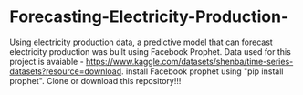 # Forecasting-Electricity-Production-
Using electricity production data, a predictive model that can forecast electricity production was built using Facebook Prophet. 
Data used for this project is avaiable - https://www.kaggle.com/datasets/shenba/time-series-datasets?resource=download.
install Facebook prophet using "pip install prophet".
Clone or download this repository!!!
